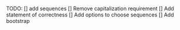 TODO:
    [] add sequences
    [] Remove capitalization requirement
    [] Add statement of correctness
    [] Add options to choose sequences
    [] Add bootstrap
